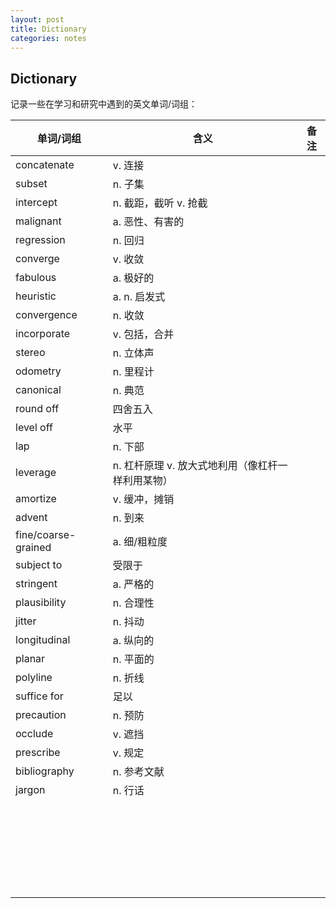 ```yaml
---
layout: post
title: Dictionary
categories: notes
---
```


## Dictionary

记录一些在学习和研究中遇到的英文单词/词组：

| 单词/词组           | 含义                                              | 备注 |
| ------------------- | ------------------------------------------------- | ---- |
| concatenate         | v. 连接                                           |      |
| subset              | n. 子集                                           |      |
| intercept           | n. 截距，截听 v. 抢截                             |      |
| malignant           | a. 恶性、有害的                                   |      |
| regression          | n. 回归                                           |      |
| converge            | v. 收敛                                           |      |
| fabulous            | a. 极好的                                         |      |
| heuristic           | a. n. 启发式                                      |      |
| convergence         | n. 收敛                                           |      |
| incorporate         | v. 包括，合并                                     |      |
| stereo              | n. 立体声                                         |      |
| odometry            | n. 里程计                                         |      |
| canonical           | n. 典范                                           |      |
| round off           | 四舍五入                                          |      |
| level off           | 水平                                              |      |
| lap                 | n. 下部                                           |      |
| leverage            | n. 杠杆原理 v. 放大式地利用（像杠杆一样利用某物） |      |
| amortize            | v. 缓冲，摊销                                     |      |
| advent              | n. 到来                                           |      |
| fine/coarse-grained | a. 细/粗粒度                                      |      |
| subject to          | 受限于                                            |      |
| stringent           | a. 严格的                                         |      |
| plausibility        | n. 合理性                                         |      |
| jitter              | n. 抖动                                           |      |
| longitudinal        | a. 纵向的                                         |      |
| planar              | n. 平面的                                         |      |
| polyline            | n. 折线                                           |      |
| suffice for         | 足以                                              |      |
| precaution          | n. 预防                                           |      |
| occlude             | v. 遮挡                                           |      |
| prescribe           | v. 规定                                           |      |
| bibliography        | n. 参考文献                                       |      |
| jargon              | n. 行话                                           |      |
|                     |                                                   |      |
|                     |                                                   |      |
|                     |                                                   |      |
|                     |                                                   |      |
|                     |                                                   |      |
|                     |                                                   |      |
|                     |                                                   |      |
|                     |                                                   |      |
|                     |                                                   |      |
|                     |                                                   |      |
|                     |                                                   |      |
|                     |                                                   |      |
|                     |                                                   |      |
|                     |                                                   |      |
|                     |                                                   |      |
|                     |                                                   |      |
|                     |                                                   |      |
|                     |                                                   |      |
|                     |                                                   |      |
|                     |                                                   |      |
|                     |                                                   |      |
|                     |                                                   |      |
|                     |                                                   |      |
|                     |                                                   |      |
|                     |                                                   |      |
|                     |                                                   |      |

